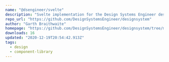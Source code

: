 ```yaml
---
name: "@dsengineer/svelte"
description: "Svelte implementation for the Design Systems Engineer design system"
repo_url: "https://github.com/DesignSystemsEngineer/designsystem"
author: "Garth Braithwaite"
homepage: "https://github.com/DesignSystemsEngineer/designsystem/tree/master/packages/dsengineer-svelte#readme"
downloads: 16
updated: "2020-12-19T20:54:42.913Z"
tags: 
  - design
  - component-library
---
```

